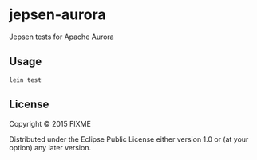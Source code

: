 # jepsen-aurora

Jepsen tests for Apache Aurora

## Usage

```
lein test
```

## License

Copyright © 2015 FIXME

Distributed under the Eclipse Public License either version 1.0 or (at
your option) any later version.
